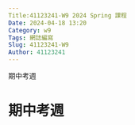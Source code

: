 ```yaml
---
Title:41123241-W9 2024 Spring 課程
Date: 2024-04-18 13:20
Category: w9
Tags: 網誌編寫
Slug: 41123241-W9
Author: 41123241
---
```


期中考週

<!-- PELICAN_END_SUMMARY -->

# 期中考週
